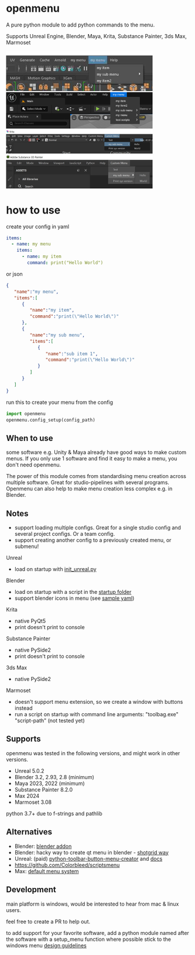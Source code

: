 # openmenu
A pure python module to add python commands to the menu.

Supports Unreal Engine, Blender, Maya, Krita, Substance Painter, 3ds Max, Marmoset

<img src="samples/menu_screen_maya.jpg" width="400"/>
<img src="samples/menu_screen_unreal5.jpg" width="400"/>
<img src="samples/menu_screen_krita.jpg" width="400"/>
<img src="samples/menu_screen_substance_painter.jpg" width="400"/>

# how to use

create your config in yaml
```yaml
items:
  - name: my menu
    items:
      - name: my item
        command: print("Hello World")
```
or json
```json
{
   "name":"my menu",
   "items":[
      {
         "name":"my item",
         "command":"print(\"Hello World\")"
      },
      {
         "name":"my sub menu",
         "items":[
            {
               "name":"sub item 1",
               "command":"print(\"Hello World\")"
            }
         ]
      }
   ]
}     
```
run this to create your menu from the config
```python
import openmenu
openmenu.config_setup(config_path)
```

## When to use

some software e.g. Unity & Maya already have good ways to make custom menus. If you only use 1 software and find it easy to make a menu, you don't need openmenu.

The power of this module comes from standardising menu creation across multiple software. Great for studio-pipelines with several programs.
Openmenu can also help to make menu creation less complex e.g. in Blender.

## Notes
- support loading multiple configs. Great for a single studio config and several project configs. Or a team config.
- support creating another config to a previously created menu, or submenu!

Unreal
- load on startup with [init_unreal.py](https://docs.unrealengine.com/4.27/en-US/ProductionPipelines/ScriptingAndAutomation/Python/#theinit_unreal.pyfile)

Blender
- load on startup with a script in the [startup folder](https://docs.blender.org/manual/en/dev/advanced/blender_directory_layout.html#path-layout)
- support blender icons in menu (see [sample yaml](https://github.com/hannesdelbeke/openmenu/blob/main/samples/menu_config_blender.yaml))

Krita
- native PyQt5
- print doesn't print to console

Substance Painter
- native PySide2
- print doesn't print to console

3ds Max
- native PySide2

Marmoset
- doesn't support menu extension, so we create a window with buttons instead
- run a script on startup with command line arguments: "toolbag.exe" "script-path" (not tested yet)

## Supports
openmenu was tested in the following versions, and might work in other versions.
- Unreal 5.0.2
- Blender 3.2, 2.93, 2.8 (minimum)
- Maya 2023, 2022 (minimum)
- Substance Painter 8.2.0
- Max 2024
- Marmoset 3.08

python 3.7+ due to f-strings and pathlib

## Alternatives
- Blender: [blender addon](https://github.com/friedererdmann/blender_menus)
- Blender: hacky way to create qt menu in blender - [shotgrid way](https://github.com/diegogarciahuerta/tk-blender/blob/d2c21fa53ab861886858388fbdc115e6d4e10a9d/resources/scripts/startup/Shotgun_menu.py#L156)
- Unreal: (paid) [python-toolbar-button-menu-creator](https://www.unrealengine.com/marketplace/en-US/product/python-toolbar-button-menu-creator/reviews?sessionInvalidated=true) and [docs](https://github.com/imgspc/UnrealMenuItem-Docs)
- https://github.com/Colorbleed/scriptsmenu
- Max: [default menu system](https://help.autodesk.com/view/3DSMAX/2017/ENU/?guid=GUID-90D08333-ADB3-4E8C-9579-1A0A71985604)

## Development

main platform is windows, would be interested to hear from mac & linux users.

feel free to create a PR to help out.

to add support for your favorite software, add a python module named after the software with a setup_menu function
where possible stick to the windows menu [design guidelines](https://learn.microsoft.com/en-us/previous-versions/windows/desktop/bb226797(v=vs.85))
